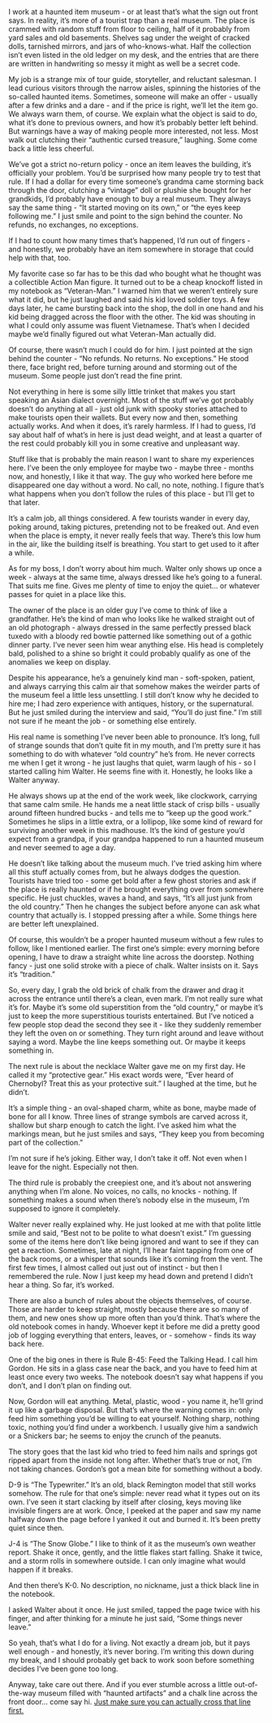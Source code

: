 I work at a haunted item museum - or at least that’s what the sign out front says. In reality, it’s more of a tourist trap than a real museum. The place is crammed with random stuff from floor to ceiling, half of it probably from yard sales and old basements. Shelves sag under the weight of cracked dolls, tarnished mirrors, and jars of who-knows-what. Half the collection isn’t even listed in the old ledger on my desk, and the entries that are there are written in handwriting so messy it might as well be a secret code.

My job is a strange mix of tour guide, storyteller, and reluctant salesman. I lead curious visitors through the narrow aisles, spinning the histories of the so-called haunted items. Sometimes, someone will make an offer - usually after a few drinks and a dare - and if the price is right, we’ll let the item go. We always warn them, of course. We explain what the object is said to do, what it’s done to previous owners, and how it’s probably better left behind. But warnings have a way of making people more interested, not less. Most walk out clutching their “authentic cursed treasure,” laughing. Some come back a little less cheerful.

We’ve got a strict no-return policy - once an item leaves the building, it’s officially your problem. You’d be surprised how many people try to test that rule. If I had a dollar for every time someone’s grandma came storming back through the door, clutching a “vintage” doll or plushie she bought for her grandkids, I’d probably have enough to buy a real museum. They always say the same thing - “It started moving on its own,” or “the eyes keep following me.” I just smile and point to the sign behind the counter. No refunds, no exchanges, no exceptions.

If I had to count how many times that’s happened, I’d run out of fingers - and honestly, we probably have an item somewhere in storage that could help with that, too.

My favorite case so far has to be this dad who bought what he thought was a collectible Action Man figure. It turned out to be a cheap knockoff listed in my notebook as “Veteran-Man.” I warned him that we weren’t entirely sure what it did, but he just laughed and said his kid loved soldier toys. A few days later, he came bursting back into the shop, the doll in one hand and his kid being dragged across the floor with the other. The kid was shouting in what I could only assume was fluent Vietnamese. That’s when I decided maybe we’d finally figured out what Veteran-Man actually did.

Of course, there wasn’t much I could do for him. I just pointed at the sign behind the counter - “No refunds. No returns. No exceptions.” He stood there, face bright red, before turning around and storming out of the museum. Some people just don’t read the fine print.

Not everything in here is some silly little trinket that makes you start speaking an Asian dialect overnight. Most of the stuff we’ve got probably doesn’t do anything at all - just old junk with spooky stories attached to make tourists open their wallets. But every now and then, something actually works. And when it does, it’s rarely harmless. If I had to guess, I’d say about half of what’s in here is just dead weight, and at least a quarter of the rest could probably kill you in some creative and unpleasant way.

Stuff like that is probably the main reason I want to share my experiences here. I’ve been the only employee for maybe two - maybe three - months now, and honestly, I like it that way. The guy who worked here before me disappeared one day without a word. No call, no note, nothing. I figure that’s what happens when you don’t follow the rules of this place - but I’ll get to that later.

It’s a calm job, all things considered. A few tourists wander in every day, poking around, taking pictures, pretending not to be freaked out. And even when the place is empty, it never really feels that way. There’s this low hum in the air, like the building itself is breathing. You start to get used to it after a while.

As for my boss, I don’t worry about him much. Walter only shows up once a week - always at the same time, always dressed like he’s going to a funeral. That suits me fine. Gives me plenty of time to enjoy the quiet… or whatever passes for quiet in a place like this.

The owner of the place is an older guy I’ve come to think of like a grandfather. He’s the kind of man who looks like he walked straight out of an old photograph - always dressed in the same perfectly pressed black tuxedo with a bloody red bowtie patterned like something out of a gothic dinner party. I’ve never seen him wear anything else. His head is completely bald, polished to a shine so bright it could probably qualify as one of the anomalies we keep on display.

Despite his appearance, he’s a genuinely kind man - soft-spoken, patient, and always carrying this calm air that somehow makes the weirder parts of the museum feel a little less unsettling. I still don’t know why he decided to hire me; I had zero experience with antiques, history, or the supernatural. But he just smiled during the interview and said, “You’ll do just fine.” I’m still not sure if he meant the job - or something else entirely.

His real name is something I’ve never been able to pronounce. It’s long, full of strange sounds that don’t quite fit in my mouth, and I’m pretty sure it has something to do with whatever “old country” he’s from. He never corrects me when I get it wrong - he just laughs that quiet, warm laugh of his - so I started calling him Walter. He seems fine with it. Honestly, he looks like a Walter anyway.

He always shows up at the end of the work week, like clockwork, carrying that same calm smile. He hands me a neat little stack of crisp bills - usually around fifteen hundred bucks - and tells me to “keep up the good work.” Sometimes he slips in a little extra, or a lollipop, like some kind of reward for surviving another week in this madhouse. It’s the kind of gesture you’d expect from a grandpa, if your grandpa happened to run a haunted museum and never seemed to age a day.

He doesn’t like talking about the museum much. I’ve tried asking him where all this stuff actually comes from, but he always dodges the question. Tourists have tried too - some get bold after a few ghost stories and ask if the place is really haunted or if he brought everything over from somewhere specific. He just chuckles, waves a hand, and says, “It’s all just junk from the old country.” Then he changes the subject before anyone can ask what country that actually is. I stopped pressing after a while. Some things here are better left unexplained.

Of course, this wouldn’t be a proper haunted museum without a few rules to follow, like I mentioned earlier. The first one’s simple: every morning before opening, I have to draw a straight white line across the doorstep. Nothing fancy - just one solid stroke with a piece of chalk. Walter insists on it. Says it’s “tradition.”

So, every day, I grab the old brick of chalk from the drawer and drag it across the entrance until there’s a clean, even mark. I’m not really sure what it’s for. Maybe it’s some old superstition from the “old country,” or maybe it’s just to keep the more superstitious tourists entertained. But I’ve noticed a few people stop dead the second they see it - like they suddenly remember they left the oven on or something. They turn right around and leave without saying a word. Maybe the line keeps something out. Or maybe it keeps something in.

The next rule is about the necklace Walter gave me on my first day. He called it my “protective gear.” His exact words were, “Ever heard of Chernobyl? Treat this as your protective suit.” I laughed at the time, but he didn’t.

It’s a simple thing - an oval-shaped charm, white as bone, maybe made of bone for all I know. Three lines of strange symbols are carved across it, shallow but sharp enough to catch the light. I’ve asked him what the markings mean, but he just smiles and says, “They keep you from becoming part of the collection.”

I’m not sure if he’s joking. Either way, I don’t take it off. Not even when I leave for the night. Especially not then.

The third rule is probably the creepiest one, and it’s about not answering anything when I’m alone. No voices, no calls, no knocks - nothing. If something makes a sound when there’s nobody else in the museum, I’m supposed to ignore it completely.

Walter never really explained why. He just looked at me with that polite little smile and said, “Best not to be polite to what doesn’t exist.” I’m guessing some of the items here don’t like being ignored and want to see if they can get a reaction. Sometimes, late at night, I’ll hear faint tapping from one of the back rooms, or a whisper that sounds like it’s coming from the vent. The first few times, I almost called out just out of instinct - but then I remembered the rule. Now I just keep my head down and pretend I didn’t hear a thing. So far, it’s worked.

There are also a bunch of rules about the objects themselves, of course. Those are harder to keep straight, mostly because there are so many of them, and new ones show up more often than you’d think. That’s where the old notebook comes in handy. Whoever kept it before me did a pretty good job of logging everything that enters, leaves, or - somehow - finds its way back here.

One of the big ones in there is Rule B-45: Feed the Talking Head. I call him Gordon. He sits in a glass case near the back, and you have to feed him at least once every two weeks. The notebook doesn’t say what happens if you don’t, and I don’t plan on finding out.

Now, Gordon will eat anything. Metal, plastic, wood - you name it, he’ll grind it up like a garbage disposal. But that’s where the warning comes in: only feed him something you’d be willing to eat yourself. Nothing sharp, nothing toxic, nothing you’d find under a workbench. I usually give him a sandwich or a Snickers bar; he seems to enjoy the crunch of the peanuts.

The story goes that the last kid who tried to feed him nails and springs got ripped apart from the inside not long after. Whether that’s true or not, I’m not taking chances. Gordon’s got a mean bite for something without a body.

D-9 is “The Typewriter.” It’s an old, black Remington model that still works somehow. The rule for that one’s simple: never read what it types out on its own. I’ve seen it start clacking by itself after closing, keys moving like invisible fingers are at work. Once, I peeked at the paper and saw my name halfway down the page before I yanked it out and burned it. It’s been pretty quiet since then.

J-4 is “The Snow Globe.” I like to think of it as the museum’s own weather report. Shake it once, gently, and the little flakes start falling. Shake it twice, and a storm rolls in somewhere outside. I can only imagine what would happen if it breaks.

And then there’s K-0. No description, no nickname, just a thick black line in the notebook.

I asked Walter about it once. He just smiled, tapped the page twice with his finger, and after thinking for a minute he just said, “Some things never leave.”

So yeah, that’s what I do for a living. Not exactly a dream job, but it pays well enough - and honestly, it’s never boring. I’m writing this down during my break, and I should probably get back to work soon before something decides I’ve been gone too long.

Anyway, take care out there. And if you ever stumble across a little out-of-the-way museum filled with “haunted artifacts” and a chalk line across the front door… come say hi. [Just make sure you can actually cross that line first.](https://www.reddit.com/r/nosleep/comments/1oji174/i_manage_a_museum_full_of_cursed_objects_my_boss)